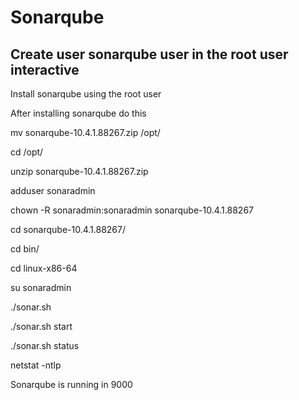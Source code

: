 # Sonarqube
## Create user sonarqube user in the root user interactive 

Install sonarqube using the root user

After installing sonarqube do this 

mv sonarqube-10.4.1.88267.zip /opt/

cd /opt/

unzip sonarqube-10.4.1.88267.zip

adduser sonaradmin

chown -R sonaradmin:sonaradmin sonarqube-10.4.1.88267

cd sonarqube-10.4.1.88267/

cd bin/

cd linux-x86-64

su sonaradmin

./sonar.sh

./sonar.sh start

./sonar.sh status

netstat -ntlp 

Sonarqube is running in 9000

